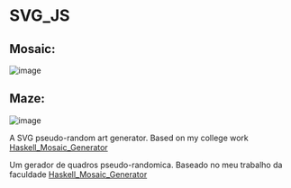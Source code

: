 # SVG_JS

## Mosaic:
![image](https://user-images.githubusercontent.com/84574865/155655637-82299c69-c492-4192-8284-cfb9be0aa18f.png)

## Maze:
![image](https://user-images.githubusercontent.com/84574865/155655702-b04ae0d5-934e-4c04-b6f2-4494f6c399ed.png)

A SVG pseudo-random art generator. Based on my college work [Haskell_Mosaic_Generator](https://github.com/Julio-Cesar-PC/Haskell_Mosaic_Generator)

Um gerador de quadros pseudo-randomica. Baseado no meu trabalho da faculdade [Haskell_Mosaic_Generator](https://github.com/Julio-Cesar-PC/Haskell_Mosaic_Generator)
